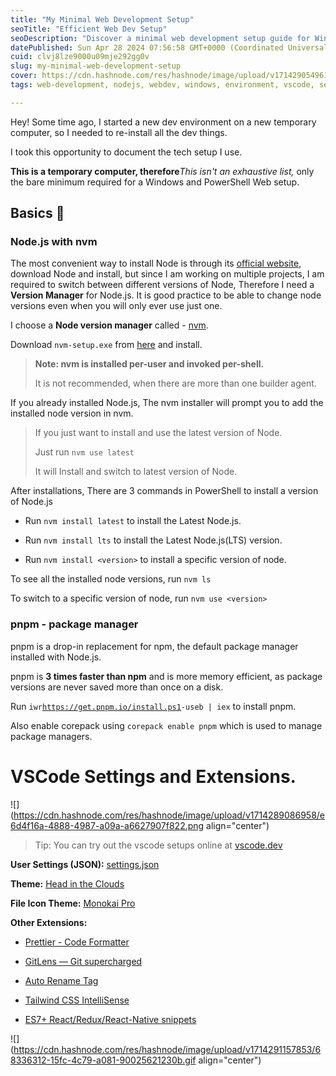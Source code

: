 ```yaml
---
title: "My Minimal Web Development Setup"
seoTitle: "Efficient Web Dev Setup"
seoDescription: "Discover a minimal web development setup guide for Windows and PowerShell, covering Node.js, pnpm, and essential VSCode settings and extensions"
datePublished: Sun Apr 28 2024 07:56:58 GMT+0000 (Coordinated Universal Time)
cuid: clvj8lze9000u09mje292gg0v
slug: my-minimal-web-development-setup
cover: https://cdn.hashnode.com/res/hashnode/image/upload/v1714290549616/57cacbfe-08ab-4452-a298-9663774de8a7.png
tags: web-development, nodejs, webdev, windows, environment, vscode, setup, vscode-extensions

---
```


Hey! Some time ago, I started a new dev environment on a new temporary computer, so I needed to re-install all the dev things.

I took this opportunity to document the tech setup I use.

**This is a temporary computer, therefore***This isn't an exhaustive list,* only the bare minimum required for a Windows and PowerShell Web setup.

## Basics 🔩

### Node.js with nvm

The most convenient way to install Node is through its [official website](https://nodejs.org/), download Node and install, but since I am working on multiple projects, I am required to switch between different versions of Node, Therefore I need a **Version Manager** for Node.js. It is good practice to be able to change node versions even when you will only ever use just one.

I choose a **Node version manager** called - [nvm](https://github.com/coreybutler/nvm-windows).

Download `nvm-setup.exe` from [here](https://github.com/coreybutler/nvm-windows/releases) and install.

> **Note: nvm is installed per-user and invoked per-shell.**
> 
> It is not recommended, when there are more than one builder agent.

If you already installed Node.js, The nvm installer will prompt you to add the installed node version in nvm.

> If you just want to install and use the latest version of Node.
> 
> Just run `nvm use latest`
> 
> It will Install and switch to latest version of Node.

After installations, There are 3 commands in PowerShell to install a version of Node.js

* Run `nvm install latest` to install the Latest Node.js.
    
* Run `nvm install lts` to install the Latest Node.js(LTS) version.
    
* Run `nvm install <version>` to install a specific version of node.
    

To see all the installed node versions, run `nvm ls`

To switch to a specific version of node, run `nvm use <version>`

### pnpm - package manager

pnpm is a drop-in replacement for npm, the default package manager installed with Node.js.

pnpm is **3 times faster than npm** and is more memory efficient, as package versions are never saved more than once on a disk.

Run `iwr`[`https://get.pnpm.io/install.ps1`](https://get.pnpm.io/install.ps1)`-useb | iex` to install pnpm.

Also enable corepack using `corepack enable pnpm` which is used to manage package managers.

# VSCode Settings and Extensions.

![](https://cdn.hashnode.com/res/hashnode/image/upload/v1714289086958/e6d4f16a-4888-4987-a09a-a6627907f822.png align="center")

> Tip: You can try out the vscode setups online at [vscode.dev](https://vscode.dev/)

**User Settings (JSON):** [settings.json](https://gist.github.com/kxzazz/4d0f2294d591c5020ba42c17a277e6c5)

**Theme:** [Head in the Clouds](https://marketplace.visualstudio.com/items?itemName=radiolevity.head-in-the-clouds)

**File Icon Theme:** [Monokai Pro](https://marketplace.visualstudio.com/items?itemName=monokai.theme-monokai-pro-vscode)

**Other Extensions:**

* [Prettier - Code Formatter](https://marketplace.visualstudio.com/items?itemName=esbenp.prettier-vscode)
    
* [GitLens — Git supercharged](https://marketplace.visualstudio.com/items?itemName=eamodio.gitlens)
    
* [Auto Rename Tag](https://marketplace.visualstudio.com/items?itemName=formulahendry.auto-rename-tag)
    
* [Tailwind CSS IntelliSense](https://marketplace.visualstudio.com/items?itemName=bradlc.vscode-tailwindcss)
    
* [ES7+ React/Redux/React-Native snippets](https://marketplace.visualstudio.com/items?itemName=dsznajder.es7-react-js-snippets)
    

![](https://cdn.hashnode.com/res/hashnode/image/upload/v1714291157853/68336312-15fc-4c79-a081-90025621230b.gif align="center")
